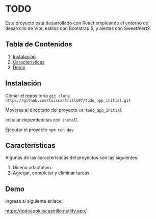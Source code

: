 # TODO

Este proyecto está desarrollado con React empleando el entorno de desarrollo de Vite, estilos con Bootstrap 5, y alertas con SweetAlert2.

## Tabla de Contenidos

1. [Instalación](#instalación)
2. [Características](#características)
3. [Demo](#demo)

## Instalación

Clonar el repositorio
`git clone https://github.com/luiscastrillo97/todo_app_initial.git`

Moverse al directorio del proyecto
`cd todo_app_initial`

Instalar dependencias
`npm install`

Ejecutar el proyecto
`npm run dev`

## Características

Algunas de las características del proyectos son las siguientes:

1. Diseño adaptativo.
2. Agregar, completar y eliminar tareas.

## Demo

Ingresa al siguiente enlace:

https://todoappluiscastrillo.netlify.app/
